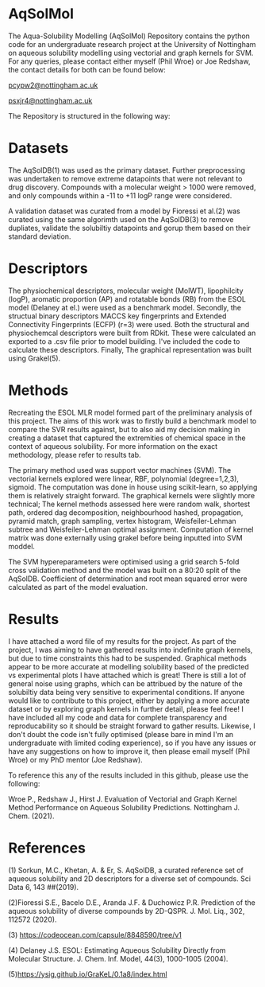 # AqSolMol
The Aqua-Solubility Modelling (AqSolMol) Repository contains the python code for an undergraduate research project at the University of Nottingham on aqueous solubility modelling using vectorial and graph kernels for SVM. For any queries, please contact either myself (Phil Wroe) or Joe Redshaw, the contact details for both can be found below:

  pcypw2@nottingham.ac.uk
  
  psxjr4@nottingham.ac.uk

The Repository is structured in the following way:

# Datasets
The AqSolDB(1) was used as the primary dataset. Further preprocessing was undertaken to remove extreme datapoints that were not relevant to drug discovery. Compounds with a molecular weight > 1000 were removed, and only compounds within a -11 to +11 logP range were considered. 

A validation dataset was curated from a model by Fioressi et al.(2) was curated using the same algorimth used on the AqSolDB(3) to remove dupliates, validate the solubiltiy datapoints and gorup them based on their standard deviation.  

# Descriptors
The physiochemical descriptors, molecular weight (MolWT), lipophilcity (logP), aromatic proportion (AP) and rotatable bonds (RB) from the ESOL model (Delaney at el.) were used as a benchmark model. 
Secondly, the structual binary descriptors MACCS key fingerprints and Extended Connectivity Fingerprints (ECFP) (r=3) were used. Both the structural and physiochemcal descriptors were built from RDkit. These were calculated an exported to a .csv file prior to model building. I've included the code to calculate these descriptors. 
Finally, The graphical representation was built using Grakel(5). 

# Methods 
Recreating the ESOL MLR model formed part of the preliminary analysis of this project. The aims of this work was to firstly build a benchmark model to compare the SVR results against, but to also aid my decision making in creating a dataset that captured the extremities of chemical space in the context of aqueous solubility.  For more information on the exact methodology, please refer to results tab. 

The primary method used was support vector machines (SVM). The vectorial kernels explored were linear, RBF, polynomial (degree=1,2,3), sigmoid. The computation was done in house using scikit-learn, so applying them is relatively straight forward. The graphical kernels were slightly more technical; The kernel methods assessed here were random walk, shortest path, ordered dag decomposition, neighbourhood hashed, propagation, pyramid match, graph sampling, vertex histogram, Weisfeiler-Lehman subtree and Weisfeiler-Lehman optimal assignment. Computation of kernel matrix was done externally using grakel before being inputted into SVM moddel. 

The SVM hypereparameters were optimised using a grid search 5-fold cross validation method and the model was built on a 80:20 split of the AqSolDB. Coefficient of determination and root mean squared error were calculated as part of the model evaluation. 


# Results
I have attached a word file of my results for the project. As part of the project, I was aiming to have gathered results into indefinite graph kernels, but due to time constraints this had to be suspended. Graphical methods appear to be more accurate at modelling solubility based of the predicted vs experimental plots I have attached which is great! There is still a lot of general noise using graphs, which can be attribued by the nature of the solubiltiy data being very sensitive to experimental conditions. If anyone would like to contribute to this project, either by applying a more accurate dataset or by exploring graph kernels in further detail, please feel free! I have included all my code and data for complete transparency and reproducability so it should be straight forward to gather results. Likewise, I don't doubt the code isn't fully optimised (please bare in mind I'm an undergraduate with limited coding experience), so if you have any issues or have any suggestions on how to improve it, then  please email myself (Phil Wroe) or my PhD mentor (Joe Redshaw). 

To reference this any of the results included in this github, please use the following:

Wroe P., Redshaw J., Hirst J. Evaluation of Vectorial and Graph Kernel Method Performance on Aqueous Solubility Predictions. Nottingham J. Chem. (2021). 

# References
(1) Sorkun, M.C., Khetan, A. & Er, S. AqSolDB, a curated reference set of aqueous solubility and 2D descriptors for a diverse set of compounds. Sci Data 6, 143 ##(2019).

(2)Fioressi S.E., Bacelo D.E., Aranda J.F. & Duchowicz P.R. Prediction of the aqueous solubility of diverse compounds by 2D-QSPR. J. Mol. Liq., 302, 112572 (2020).

(3) https://codeocean.com/capsule/8848590/tree/v1

(4) Delaney J.S. ESOL: Estimating Aqueous Solubility Directly from Molecular Structure. J. Chem. Inf. Model, 44(3), 1000-1005 (2004).

(5)https://ysig.github.io/GraKeL/0.1a8/index.html
